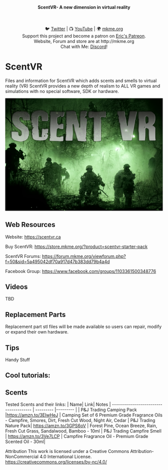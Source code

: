 <p align="center">
<b>ScentVR- A new dimension in virtual reality </b><br>
<br><br>
<br>🐦 <a href="https://twitter.com/mkmeorg">Twitter</a>
| 📺 <a href="https://www.youtube.com/mkmeorg">YouTube</a>
| 🌍 <a href="http://www.mkme.org">mkme.org</a><br>
Support this project and become a patron on <a href="http://mkme.org/patreon">Eric's Patreon</a>.<br>
Website, Forum and store are at http://mkme.org <br>
Chat with Me: <a href="https://discord.gg/j9S4Fgv">Discord</a></b>!
</p>


# ScentVR
Files and information for ScentVR which adds scents and smells to virtual reality (VR) 
ScentVR provides a new depth of realism to ALL VR games and simulations with no special software, SDK or hardware. 

<p align="center"><img src="https://github.com/MKme/scentvr/blob/main/photos/Logo1.jpg"/>  <br>

## Web Resources 

Website: https://scentvr.ca

Buy ScentVR: https://store.mkme.org/?product=scentvr-starter-pack

ScentVR Forums: https://forum.mkme.org/viewforum.php?f=50&sid=5a495042df70a917d47b383dd79b4a4d

Facebook Group: https://www.facebook.com/groups/1103361500348776

## Videos

TBD

## Replacement Parts

Replacement part stl files will be made available so users can repair, modify or expand their own hardware. 

## Tips

Handy Stuff


## Cool tutorials:



## Scents

Tested Scents and their links:
| Name| Link| Notes
| -------------------------------------- | --------- |--------- |
|  P&J Trading Camping Pack |https://amzn.to/3EIwHeJ | Camping Set of 6 Premium Grade Fragrance Oils - Campfire, Smores, Dirt, Fresh Cut Wood, Night Air, Cedar 
|  P&J Trading Nature Pack| https://amzn.to/3GPS6oV | Forest Pine, Ocean Breeze, Rain, Fresh Cut Grass, Sandalwood, Bamboo - 10ml
|  P&J Trading Campfire Smell | https://amzn.to/3Ve7LCP  | Campfire Fragrance Oil - Premium Grade Scented Oil - 30ml| 



Attribution
This work is licensed under a Creative Commons Attribution-NonCommercial 4.0 International License. https://creativecommons.org/licenses/by-nc/4.0/ 
